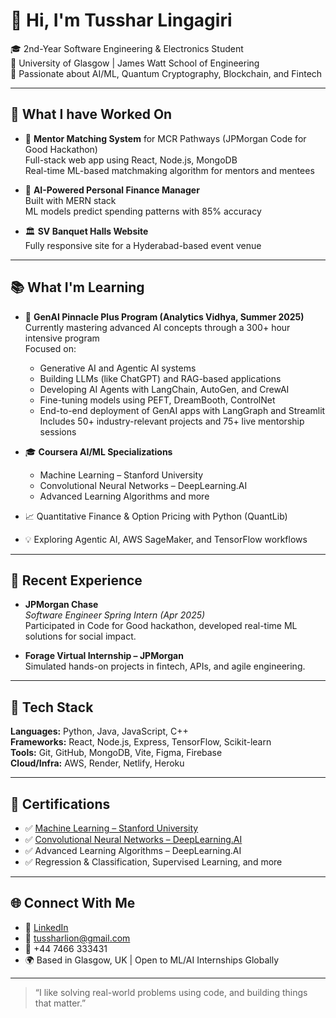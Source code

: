 # 👋 Hi, I'm Tusshar Lingagiri

🎓 2nd-Year Software Engineering & Electronics Student  
📍 University of Glasgow | James Watt School of Engineering  
🧠 Passionate about AI/ML, Quantum Cryptography, Blockchain, and Fintech

---

## 🔭 What I have Worked On 

- 🤝 **Mentor Matching System** for MCR Pathways (JPMorgan Code for Good Hackathon)  
  Full-stack web app using React, Node.js, MongoDB  
  Real-time ML-based matchmaking algorithm for mentors and mentees

- 💸 **AI-Powered Personal Finance Manager**  
  Built with MERN stack  
  ML models predict spending patterns with 85% accuracy

- 🏛️ **SV Banquet Halls Website**  
  Fully responsive site for a Hyderabad-based event venue

---

## 📚 What I'm Learning

- 🧠 **GenAI Pinnacle Plus Program (Analytics Vidhya, Summer 2025)**  
  Currently mastering advanced AI concepts through a 300+ hour intensive program  
  Focused on:
  - Generative AI and Agentic AI systems  
  - Building LLMs (like ChatGPT) and RAG-based applications  
  - Developing AI Agents with LangChain, AutoGen, and CrewAI  
  - Fine-tuning models using PEFT, DreamBooth, ControlNet  
  - End-to-end deployment of GenAI apps with LangGraph and Streamlit  
  Includes 50+ industry-relevant projects and 75+ live mentorship sessions

- 🎓 **Coursera AI/ML Specializations**  
  - Machine Learning – Stanford University  
  - Convolutional Neural Networks – DeepLearning.AI  
  - Advanced Learning Algorithms and more

- 📈 Quantitative Finance & Option Pricing with Python (QuantLib)  
- 💡 Exploring Agentic AI, AWS SageMaker, and TensorFlow workflows

---

## 💼 Recent Experience

- **JPMorgan Chase**  
  *Software Engineer Spring Intern (Apr 2025)*  
  Participated in Code for Good hackathon, developed real-time ML solutions for social impact.

- **Forage Virtual Internship – JPMorgan**  
  Simulated hands-on projects in fintech, APIs, and agile engineering.

---

## 🧰 Tech Stack

**Languages:** Python, Java, JavaScript, C++  
**Frameworks:** React, Node.js, Express, TensorFlow, Scikit-learn  
**Tools:** Git, GitHub, MongoDB, Vite, Figma, Firebase  
**Cloud/Infra:** AWS, Render, Netlify, Heroku  

---

## 📜 Certifications

- ✅ [Machine Learning – Stanford University](https://coursera.org/share/V2436I2F7MR5)  
- ✅ [Convolutional Neural Networks – DeepLearning.AI](https://coursera.org/share/ZCA9MEJKSYM1)  
- ✅ Advanced Learning Algorithms – DeepLearning.AI  
- ✅ Regression & Classification, Supervised Learning, and more

---

## 🌐 Connect With Me

- 💼 [LinkedIn](https://www.linkedin.com/in/tussharlingagiri)  
- 📧 tussharlion@gmail.com  
- 📱 +44 7466 333431   
- 🌍 Based in Glasgow, UK | Open to ML/AI Internships Globally

---

> “I like solving real-world problems using code, and building things that matter.”
